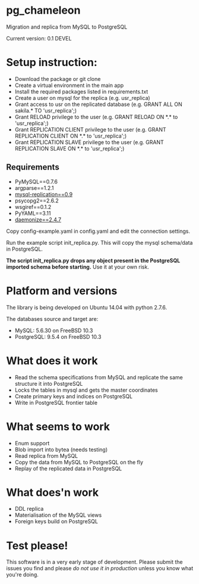 pg_chameleon
============

Migration and replica from MySQL to PostgreSQL

Current version: 0.1 DEVEL

# Setup instruction: 

* Download the package or git clone
* Create a virtual environment in the main app
* Install the required packages listed in requirements.txt 
* Create a user on mysql for the replica (e.g. usr_replica)
* Grant access to usr on the replicated database (e.g. GRANT ALL ON sakila.* TO 'usr_replica';)
* Grant RELOAD privilege to the user (e.g. GRANT RELOAD ON \*.\* to 'usr_replica';)
* Grant REPLICATION CLIENT privilege to the user (e.g. GRANT REPLICATION CLIENT ON \*.\* to 'usr_replica';)
* Grant REPLICATION SLAVE privilege to the user (e.g. GRANT REPLICATION SLAVE ON \*.\* to 'usr_replica';)


## Requirements
* PyMySQL==0.7.6
* argparse==1.2.1
* [mysql-replication==0.9](https://github.com/noplay/python-mysql-replication)
* psycopg2==2.6.2
* wsgiref==0.1.2
* PyYAML==3.11
* [daemonize==2.4.7](https://pypi.python.org/pypi/daemonize/)


Copy config-example.yaml in config.yaml and edit the connection settings.

Run the example script init_replica.py. This will copy the mysql schema/data in PostgreSQL. 

**The script init_replica.py drops any object present in the PostgreSQL imported schema before starting.** Use it at your own risk.

# Platform and versions

The library is being developed on Ubuntu 14.04 with python 2.7.6.

The databases source and target are:

* MySQL: 5.6.30 on FreeBSD 10.3
* PostgreSQL: 9.5.4 on FreeBSD 10.3
  
# What does it work
* Read the schema specifications from MySQL and replicate the same structure it into PostgreSQL
* Locks the tables in mysql and gets the master coordinates
* Create primary keys and indices on PostgreSQL
* Write in PostgreSQL frontier table

 
# What seems to work
* Enum support
* Blob import into bytea (needs testing)
* Read replica from MySQL
* Copy the data from MySQL to PostgreSQL on the fly
* Replay of the replicated data in PostgreSQL
 
# What does'n work
* DDL replica 
* Materialisation of the MySQL views
* Foreign keys build on PostgreSQL

# Test please!

This software is in a very early stage of development. 
Please submit the issues you find and please *do not use it in production* unless you know what you're doing.


